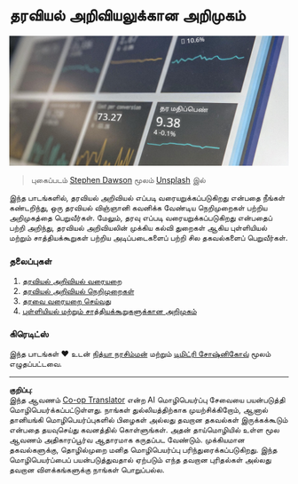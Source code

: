 <!--
CO_OP_TRANSLATOR_METADATA:
{
  "original_hash": "696a8474a01054281704cbfb09148949",
  "translation_date": "2025-10-11T15:32:24+00:00",
  "source_file": "1-Introduction/README.md",
  "language_code": "ta"
}
-->
# தரவியல் அறிவியலுக்கான அறிமுகம்

![தரவு செயல்பாட்டில்](../../../translated_images/data.48e22bb7617d8d92188afbc4c48effb920ba79f5cebdc0652cd9f34bbbd90c18.ta.jpg)
> புகைப்படம் <a href="https://unsplash.com/@dawson2406?utm_source=unsplash&utm_medium=referral&utm_content=creditCopyText">Stephen Dawson</a> மூலம் <a href="https://unsplash.com/s/photos/data?utm_source=unsplash&utm_medium=referral&utm_content=creditCopyText">Unsplash</a> இல்

இந்த பாடங்களில், தரவியல் அறிவியல் எப்படி வரையறுக்கப்படுகிறது என்பதை நீங்கள் கண்டறிந்து, ஒரு தரவியல் விஞ்ஞானி கவனிக்க வேண்டிய நெறிமுறைகள் பற்றிய அறிமுகத்தை பெறுவீர்கள். மேலும், தரவு எப்படி வரையறுக்கப்படுகிறது என்பதைப் பற்றி அறிந்து, தரவியல் அறிவியலின் முக்கிய கல்வி துறைகள் ஆகிய புள்ளியியல் மற்றும் சாத்தியக்கூறுகள் பற்றிய அடிப்படைகளைப் பற்றி சில தகவல்களைப் பெறுவீர்கள்.

### தலைப்புகள்

1. [தரவியல் அறிவியல் வரையறை](01-defining-data-science/README.md)
2. [தரவியல் அறிவியல் நெறிமுறைகள்](02-ethics/README.md)
3. [தரவை வரையறை செய்வது](03-defining-data/README.md)
4. [புள்ளியியல் மற்றும் சாத்தியக்கூறுகளுக்கான அறிமுகம்](04-stats-and-probability/README.md)

### கிரெடிட்ஸ்

இந்த பாடங்கள் ❤️ உடன் [நித்யா நரசிம்மன்](https://twitter.com/nitya) மற்றும் [டிமிட்ரி சோஷ்னிகோவ்](https://twitter.com/shwars) மூலம் எழுதப்பட்டவை.

---

**குறிப்பு**:  
இந்த ஆவணம் [Co-op Translator](https://github.com/Azure/co-op-translator) என்ற AI மொழிபெயர்ப்பு சேவையை பயன்படுத்தி மொழிபெயர்க்கப்பட்டுள்ளது. நாங்கள் துல்லியத்திற்காக முயற்சிக்கிறோம், ஆனால் தானியங்கி மொழிபெயர்ப்புகளில் பிழைகள் அல்லது தவறான தகவல்கள் இருக்கக்கூடும் என்பதை தயவுசெய்து கவனத்தில் கொள்ளுங்கள். அதன் தாய்மொழியில் உள்ள மூல ஆவணம் அதிகாரப்பூர்வ ஆதாரமாக கருதப்பட வேண்டும். முக்கியமான தகவல்களுக்கு, தொழில்முறை மனித மொழிபெயர்ப்பு பரிந்துரைக்கப்படுகிறது. இந்த மொழிபெயர்ப்பைப் பயன்படுத்துவதால் ஏற்படும் எந்த தவறான புரிதல்கள் அல்லது தவறான விளக்கங்களுக்கு நாங்கள் பொறுப்பல்ல.